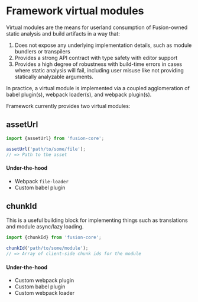 # Framework virtual modules

Virtual modules are the means for userland consumption of Fusion-owned static analysis and build artifacts in a way that:
1) Does not expose any underlying implementation details, such as module bundlers or transpilers
2) Provides a strong API contract with type safety with editor support
3) Provides a high degree of robustness with build-time errors in cases where static analysis will fail, including user misuse like not providing statically analyzable arguments.

In practice, a virtual module is implemented via a coupled agglomeration of babel plugin(s), webpack loader(s), and webpack plugin(s).

Framework currently provides two virtual modules:

## assetUrl

```js
import {assetUrl} from 'fusion-core';

assetUrl('path/to/some/file');
// => Path to the asset
```

#### Under-the-hood
- Webpack `file-loader`
- Custom babel plugin

## chunkId

This is a useful building block for implementing things such as translations and module async/lazy loading.

```js
import {chunkId} from 'fusion-core';

chunkId('path/to/some/module');
// => Array of client-side chunk ids for the module
```

#### Under-the-hood
- Custom webpack plugin
- Custom babel plugin
- Custom webpack loader
